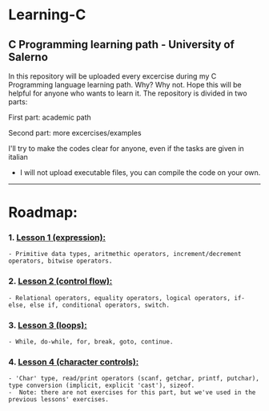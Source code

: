 # Learning-C
C Programming learning path - University of Salerno
----------------------------------------------------------------------------------------------------
In this repository will be uploaded every excercise during my C Programming language learning path.
Why? Why not. Hope this will be helpful for anyone who wants to learn it.
The repository is divided in two parts:

First part: academic path

Second part: more excercises/examples

I'll try to make the codes clear for anyone, even if the tasks are given in italian

+ I will not upload executable files, you can compile the code on your own.
----------------------------------------------------------------------------------------------------
# Roadmap:
### 1.  <ins>Lesson 1 (expression):</ins>
    - Primitive data types, aritmethic operators, increment/decrement operators, bitwise operators.
### 2.  <ins>Lesson 2 (control flow):</ins>
    - Relational operators, equality operators, logical operators, if-else, else if, conditional operators, switch.
### 3.  <ins>Lesson 3 (loops):</ins>
    - While, do-while, for, break, goto, continue.
### 4.  <ins>Lesson 4 (character controls):</ins>
    - 'Char' type, read/print operators (scanf, getchar, printf, putchar), type conversion (implicit, explicit 'cast'), sizeof.
    -  Note: there are not exercises for this part, but we've used in the previous lessons' exercises.
